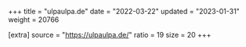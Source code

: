 +++
title = "ulpaulpa.de"
date = "2022-03-22"
updated = "2023-01-31"
weight = 20766

[extra]
source = "https://ulpaulpa.de/"
ratio = 19
size = 20
+++

